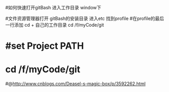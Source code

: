 #如何快速打开gitBash 进入工作目录 window下

#文件资源管理器打开 gitBash的安装目录   进入etc 找到profile
#在profile的最后一行添加 cd + 自己的工作目录  cd  /f/myCode/git
# #set Project PATH
# cd /f/myCode/git
#@http://www.cnblogs.com/Deasel-s-magic-box/p/3592262.html


